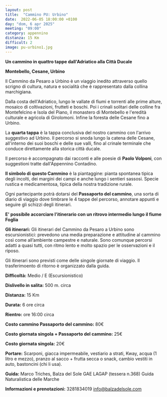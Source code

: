 ```yaml
---
layout: post
title:  "Cammino PU: Urbino"
date:  2022-06-05 18:00:00 +0100
day: "dom, 6 apr 2025"
meeting: "09:00"
category: appennino 
distanza: 15 Km
difficult: 2
image: pu-urbino1.jpg
---
```


**Un cammino in quattro tappe dall'Adriatico alla Città Ducale**

**Montebello, Cesane, Urbino**

Il Cammino da Pesaro a Urbino è un viaggio inedito attraverso quello scrigno di cultura, natura e socialità che è rappresentato dalla collina marchigiana. 

Dalla costa dell'Adriatico, lungo le vallate di fiumi e torrenti alle prime alture, mosaico di coltivazioni, frutteti e boschi. Poi i crinali solitari delle colline fra Montefelcino e Isola del Piano, il monastero di Montebello e l'eredità culturale e agricola di Girolomoni. Infine la foresta delle Cesane fino a Urbino.


La **quarta tappa** è la tappa conclusiva del nostro cammino con l'arrivo suggestivo ad Urbino. Il percorso si snoda lungo la catena delle Cesane, all'interno dei suoi boschi e delle sue valli, fino al crinale terminale che conduce direttamente alla storica città ducale.

Il percorso è accompagnato dai racconti e alle poesie di **Paolo Volponi**, con suggestioni tratte dall'Appennino Contadino.


**Il simbolo di questo Cammino** è la piantaggine: pianta spontanea tipica degli incolti, dei margini dei campi e anche lungo i sentieri sassosi. Specie rustica e medicamentosa, tipica della nostra tradizione rurale.

Ogni partecipante potrà dotarsi del **Passaporto del cammino**, una sorta di diario di viaggio dove timbrare le 4 tappe del percorso, annotare appunti e seguire gli schizzi degli itinerari.


**E' possibile accorciare l'itinerario con un ritrovo intermedio lungo il fiume Foglia**


**Gli itinerari:** Gli itinerari del Cammino da Pesaro a Urbino sono escursionistici: prevedono una media preparazione e attitudine al cammino così come all’ambiente campestre e naturale. Sono comunque percorsi adatti a quasi tutti, con ritmo lento e molto spazio per le osservazioni e il riposo.

Gli itinerari sono previsti come delle singole giornate di viaggio. Il trasferimoento di ritorno è organizzato dalla guida.


**Difficoltà:** Medio / E (Escursionistico)

**Dislivello in salita:** 500 m. circa

**Distanza:** 15 Km

**Durata:** 6 ore circa

**Rientro:** ore 16:00 circa 

**Costo cammino Passaporto del cammino:** 80€

**Costo giornata singola + Passaporto del cammino:** 25€

**Costo giornata singola:** 20€

**Portare:** Scarponi, giacca impermeabile, vestiario a strati, Kway, acqua (1 litro e mezzo), pranzo al sacco + frutta secca o snack, cambio vestiti in auto, bastoncini (chi li usa). 

**Guida:** Marco Triches, Balza del Sole GAE LAGAP (tessera n.368) Guida Naturalistica delle Marche

**Informazioni e prenotazioni:** 3281834019 info@balzadelsole.com

